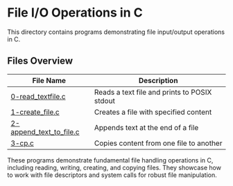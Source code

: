 # File I/O Operations in C

This directory contains programs demonstrating file input/output operations in C.

## Files Overview

| File Name | Description |
|-----------|-------------|
| [0-read_textfile.c](0-read_textfile.c) | Reads a text file and prints to POSIX stdout |
| [1-create_file.c](1-create_file.c) | Creates a file with specified content |
| [2-append_text_to_file.c](2-append_text_to_file.c) | Appends text at the end of a file |
| [3-cp.c](3-cp.c) | Copies content from one file to another |

These programs demonstrate fundamental file handling operations in C, including reading, writing, creating, and copying files. They showcase how to work with file descriptors and system calls for robust file manipulation.
